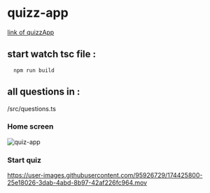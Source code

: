 # quizz-app

[link of quizzApp](https://derejeg.promo-106.codeur.online/quizz-app/)

## start watch tsc file :
``` 
  npm run build
```

## all questions in : 

/src/questions.ts

### Home screen 
![quiz-app](https://user-images.githubusercontent.com/95926729/174425760-365e8b36-697f-468d-a86a-2fbfc43454ea.png)

### Start quiz 
https://user-images.githubusercontent.com/95926729/174425800-25e18026-3dab-4abd-8b97-42af226fc964.mov
